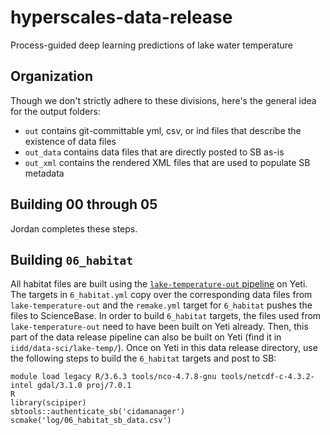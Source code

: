 # hyperscales-data-release
Process-guided deep learning predictions of lake water temperature

## Organization

Though we don't strictly adhere to these divisions, here's the general idea for the output folders:

* `out` contains git-committable yml, csv, or ind files that describe the existence of data files
* `out_data` contains data files that are directly posted to SB as-is
* `out_xml` contains the rendered XML files that are used to populate SB metadata

## Building 00 through 05

Jordan completes these steps.

## Building `06_habitat`

All habitat files are built using the [`lake-temperature-out` pipeline](https://github.com/USGS-R/lake-temperature-out) on Yeti. The targets in `6_habitat.yml` copy over the corresponding data files from `lake-temperature-out` and the `remake.yml` target for `6_habitat` pushes the files to ScienceBase. In order to build `6_habitat` targets, the files used from `lake-temperature-out` need to have been built on Yeti already. Then, this part of the data release pipeline can also be built on Yeti (find it in `iidd/data-sci/lake-temp/`). Once on Yeti in this data release directory, use the following steps to build the `6_habitat` targets and post to SB:

```
module load legacy R/3.6.3 tools/nco-4.7.8-gnu tools/netcdf-c-4.3.2-intel gdal/3.1.0 proj/7.0.1
R
library(scipiper)
sbtools::authenticate_sb('cidamanager')
scmake('log/06_habitat_sb_data.csv')
```
